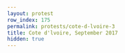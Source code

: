 ```yaml
---
layout: protest
row_index: 175
permalink: protests/cote-d-lvoire-3
title: Cote d'lvoire, September 2017
hidden: true
---
```

